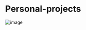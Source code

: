 # Personal-projects

![image](https://user-images.githubusercontent.com/86414839/163989111-9d3bc754-670f-47ce-8141-ac6b3bfe5db6.png)
